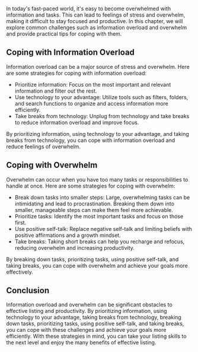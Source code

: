 
In today's fast-paced world, it's easy to become overwhelmed with information and tasks. This can lead to feelings of stress and overwhelm, making it difficult to stay focused and productive. In this chapter, we will explore common challenges such as information overload and overwhelm and provide practical tips for coping with them.

Coping with Information Overload
--------------------------------

Information overload can be a major source of stress and overwhelm. Here are some strategies for coping with information overload:

* Prioritize information: Focus on the most important and relevant information and filter out the rest.
* Use technology to your advantage: Utilize tools such as filters, folders, and search functions to organize and access information more efficiently.
* Take breaks from technology: Unplug from technology and take breaks to reduce information overload and improve focus.

By prioritizing information, using technology to your advantage, and taking breaks from technology, you can cope with information overload and reduce feelings of overwhelm.

Coping with Overwhelm
---------------------

Overwhelm can occur when you have too many tasks or responsibilities to handle at once. Here are some strategies for coping with overwhelm:

* Break down tasks into smaller steps: Large, overwhelming tasks can be intimidating and lead to procrastination. Breaking them down into smaller, manageable steps can make them feel more achievable.
* Prioritize tasks: Identify the most important tasks and focus on those first.
* Use positive self-talk: Replace negative self-talk and limiting beliefs with positive affirmations and a growth mindset.
* Take breaks: Taking short breaks can help you recharge and refocus, reducing overwhelm and increasing productivity.

By breaking down tasks, prioritizing tasks, using positive self-talk, and taking breaks, you can cope with overwhelm and achieve your goals more effectively.

Conclusion
----------

Information overload and overwhelm can be significant obstacles to effective listing and productivity. By prioritizing information, using technology to your advantage, taking breaks from technology, breaking down tasks, prioritizing tasks, using positive self-talk, and taking breaks, you can cope with these challenges and achieve your goals more efficiently. With these strategies in mind, you can take your listing skills to the next level and enjoy the many benefits of effective listing.
